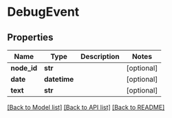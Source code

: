 # DebugEvent

## Properties
Name | Type | Description | Notes
------------ | ------------- | ------------- | -------------
**node_id** | **str** |  | [optional] 
**date** | **datetime** |  | [optional] 
**text** | **str** |  | [optional] 

[[Back to Model list]](../README.md#documentation-for-models) [[Back to API list]](../README.md#documentation-for-api-endpoints) [[Back to README]](../README.md)


